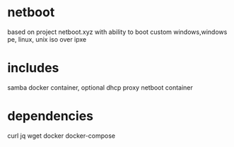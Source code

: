 # netboot
based on project netboot.xyz with ability to boot custom windows,windows pe, linux, unix  iso over ipxe
# includes 
samba docker container, optional dhcp proxy netboot container

# dependencies

curl
jq
wget
docker
docker-compose
